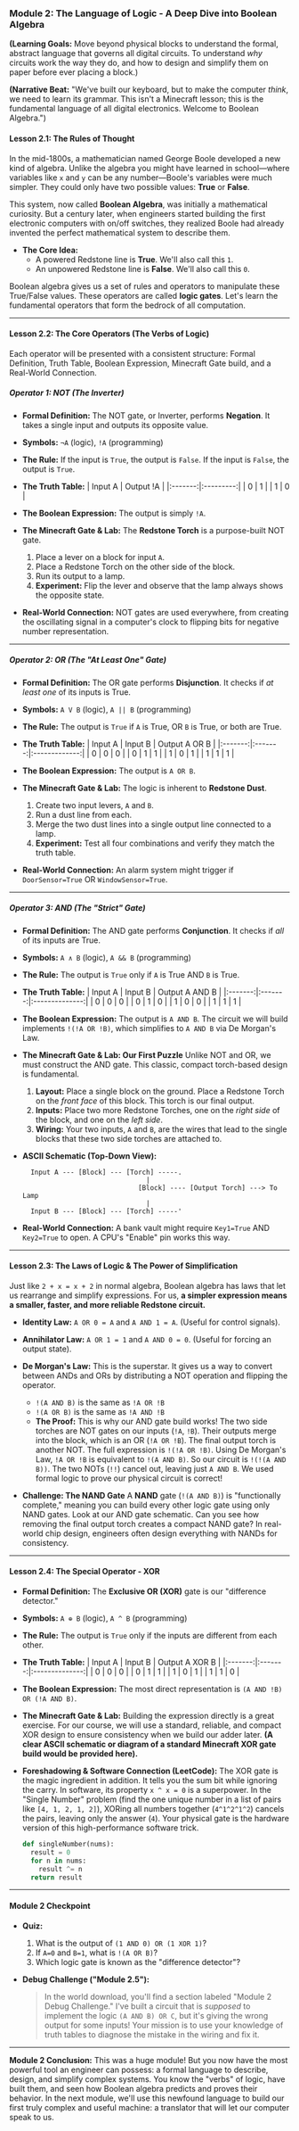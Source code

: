 ### **Module 2: The Language of Logic - A Deep Dive into Boolean Algebra**

**(Learning Goals:** Move beyond physical blocks to understand the formal, abstract language that governs all digital circuits. To understand *why* circuits work the way they do, and how to design and simplify them on paper before ever placing a block.)

**(Narrative Beat:** "We've built our keyboard, but to make the computer *think*, we need to learn its grammar. This isn't a Minecraft lesson; this is the fundamental language of all digital electronics. Welcome to Boolean Algebra.")

#### **Lesson 2.1: The Rules of Thought**

In the mid-1800s, a mathematician named George Boole developed a new kind of algebra. Unlike the algebra you might have learned in school—where variables like `x` and `y` can be any number—Boole's variables were much simpler. They could only have two possible values: **True** or **False**.

This system, now called **Boolean Algebra**, was initially a mathematical curiosity. But a century later, when engineers started building the first electronic computers with on/off switches, they realized Boole had already invented the perfect mathematical system to describe them.

*   **The Core Idea:**
    *   A powered Redstone line is **True**. We'll also call this `1`.
    *   An unpowered Redstone line is **False**. We'll also call this `0`.

Boolean algebra gives us a set of rules and operators to manipulate these True/False values. These operators are called **logic gates**. Let's learn the fundamental operators that form the bedrock of all computation.

---

#### **Lesson 2.2: The Core Operators (The Verbs of Logic)**

Each operator will be presented with a consistent structure: Formal Definition, Truth Table, Boolean Expression, Minecraft Gate build, and a Real-World Connection.

##### **Operator 1: NOT (The Inverter)**

*   **Formal Definition:** The NOT gate, or Inverter, performs **Negation**. It takes a single input and outputs its opposite value.
*   **Symbols:** `¬A` (logic), `!A` (programming)
*   **The Rule:** If the input is `True`, the output is `False`. If the input is `False`, the output is `True`.

*   **The Truth Table:**
    | Input A | Output !A |
    |:-------:|:---------:|
    |    0    |     1     |
    |    1    |     0     |

*   **The Boolean Expression:** The output is simply `!A`.

*   **The Minecraft Gate & Lab:** The **Redstone Torch** is a purpose-built NOT gate.
    1.  Place a lever on a block for input `A`.
    2.  Place a Redstone Torch on the other side of the block.
    3.  Run its output to a lamp.
    4.  **Experiment:** Flip the lever and observe that the lamp always shows the opposite state.

*   **Real-World Connection:** NOT gates are used everywhere, from creating the oscillating signal in a computer's clock to flipping bits for negative number representation.

---

##### **Operator 2: OR (The "At Least One" Gate)**

*   **Formal Definition:** The OR gate performs **Disjunction**. It checks if *at least one* of its inputs is True.
*   **Symbols:** `A V B` (logic), `A || B` (programming)
*   **The Rule:** The output is `True` if `A` is True, OR `B` is True, or both are True.

*   **The Truth Table:**
    | Input A | Input B | Output A OR B |
    |:-------:|:-------:|:-------------:|
    |    0    |    0    |       0       |
    |    0    |    1    |       1       |
    |    1    |    0    |       1       |
    |    1    |    1    |       1       |

*   **The Boolean Expression:** The output is `A OR B`.

*   **The Minecraft Gate & Lab:** The logic is inherent to **Redstone Dust**.
    1.  Create two input levers, `A` and `B`.
    2.  Run a dust line from each.
    3.  Merge the two dust lines into a single output line connected to a lamp.
    4.  **Experiment:** Test all four combinations and verify they match the truth table.

*   **Real-World Connection:** An alarm system might trigger if `DoorSensor=True` OR `WindowSensor=True`.

---

##### **Operator 3: AND (The "Strict" Gate)**

*   **Formal Definition:** The AND gate performs **Conjunction**. It checks if *all* of its inputs are True.
*   **Symbols:** `A ∧ B` (logic), `A && B` (programming)
*   **The Rule:** The output is `True` only if `A` is True AND `B` is True.

*   **The Truth Table:**
    | Input A | Input B | Output A AND B |
    |:-------:|:-------:|:--------------:|
    |    0    |    0    |        0       |
    |    0    |    1    |        0       |
    |    1    |    0    |        0       |
    |    1    |    1    |        1       |

*   **The Boolean Expression:** The output is `A AND B`. The circuit we will build implements `!(!A OR !B)`, which simplifies to `A AND B` via De Morgan's Law.

*   **The Minecraft Gate & Lab: Our First Puzzle**
    Unlike NOT and OR, we must construct the AND gate. This classic, compact torch-based design is fundamental.
    1.  **Layout:** Place a single block on the ground. Place a Redstone Torch on the *front face* of this block. This torch is our final output.
    2.  **Inputs:** Place two more Redstone Torches, one on the *right side* of the block, and one on the *left side*.
    3.  **Wiring:** Your two inputs, `A` and `B`, are the wires that lead to the single blocks that these two side torches are attached to.

*   **ASCII Schematic (Top-Down View):**
    ```
      Input A --- [Block] --- [Torch] -----.
                                   |
                                 [Block] ---- [Output Torch] ---> To Lamp
                                   |
      Input B --- [Block] --- [Torch] -----'
    ```

*   **Real-World Connection:** A bank vault might require `Key1=True` AND `Key2=True` to open. A CPU's "Enable" pin works this way.

---

#### **Lesson 2.3: The Laws of Logic & The Power of Simplification**

Just like `2 + x = x + 2` in normal algebra, Boolean algebra has laws that let us rearrange and simplify expressions. For us, **a simpler expression means a smaller, faster, and more reliable Redstone circuit.**

*   **Identity Law:** `A OR 0 = A` and `A AND 1 = A`. (Useful for control signals).
*   **Annihilator Law:** `A OR 1 = 1` and `A AND 0 = 0`. (Useful for forcing an output state).
*   **De Morgan's Law:** This is the superstar. It gives us a way to convert between ANDs and ORs by distributing a NOT operation and flipping the operator.
    *   `!(A AND B)` is the same as `!A OR !B`
    *   `!(A OR B)` is the same as `!A AND !B`
    *   **The Proof:** This is why our AND gate build works! The two side torches are NOT gates on our inputs (`!A`, `!B`). Their outputs merge into the block, which is an OR (`!A OR !B`). The final output torch is another NOT. The full expression is `!(!A OR !B)`. Using De Morgan's Law, `!A OR !B` is equivalent to `!(A AND B)`. So our circuit is `!(!(A AND B))`. The two NOTs (`!!`) cancel out, leaving just `A AND B`. We used formal logic to prove our physical circuit is correct!

*   **Challenge: The NAND Gate**
    A **NAND** gate (`!(A AND B)`) is "functionally complete," meaning you can build every other logic gate using only NAND gates. Look at our AND gate schematic. Can you see how removing the final output torch creates a compact NAND gate? In real-world chip design, engineers often design everything with NANDs for consistency.

---

#### **Lesson 2.4: The Special Operator - XOR**

*   **Formal Definition:** The **Exclusive OR (XOR)** gate is our "difference detector."
*   **Symbols:** `A ⊕ B` (logic), `A ^ B` (programming)
*   **The Rule:** The output is `True` only if the inputs are different from each other.

*   **The Truth Table:**
    | Input A | Input B | Output A XOR B |
    |:-------:|:-------:|:--------------:|
    |    0    |    0    |        0       |
    |    0    |    1    |        1       |
|    1    |    0    |        1       |
|    1    |    1    |        0       |

*   **The Boolean Expression:** The most direct representation is `(A AND !B) OR (!A AND B)`.

*   **The Minecraft Gate & Lab:** Building the expression directly is a great exercise. For our course, we will use a standard, reliable, and compact XOR design to ensure consistency when we build our adder later.
    **(A clear ASCII schematic or diagram of a standard Minecraft XOR gate build would be provided here).**

*   **Foreshadowing & Software Connection (LeetCode):**
    The XOR gate is the magic ingredient in addition. It tells you the sum bit while ignoring the carry. In software, its property `x ^ x = 0` is a superpower. In the "Single Number" problem (find the one unique number in a list of pairs like `[4, 1, 2, 1, 2]`), XORing all numbers together (`4^1^2^1^2`) cancels the pairs, leaving only the answer (`4`). Your physical gate is the hardware version of this high-performance software trick.
    ```python
    def singleNumber(nums):
      result = 0
      for n in nums:
        result ^= n
      return result
    ```
---

#### **Module 2 Checkpoint**

*   **Quiz:**
    1.  What is the output of `(1 AND 0) OR (1 XOR 1)`?
    2.  If `A=0` and `B=1`, what is `!(A OR B)`?
    3.  Which logic gate is known as the "difference detector"?

*   **Debug Challenge ("Module 2.5"):**
    > In the world download, you'll find a section labeled "Module 2 Debug Challenge." I've built a circuit that is *supposed* to implement the logic `(A AND B) OR C`, but it's giving the wrong output for some inputs! Your mission is to use your knowledge of truth tables to diagnose the mistake in the wiring and fix it.

---

**Module 2 Conclusion:**
This was a huge module! But you now have the most powerful tool an engineer can possess: a formal language to describe, design, and simplify complex systems. You know the "verbs" of logic, have built them, and seen how Boolean algebra predicts and proves their behavior. In the next module, we'll use this newfound language to build our first truly complex and useful machine: a translator that will let our computer speak to us.